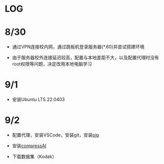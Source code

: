 # LOG

# 8/30

- 通过VPN连接校内网，通过跳板机登录服务器(*.60)并尝试搭建环境
  
- 由于服务器校外连接延迟较高，配置与本地差距不大，以及配置代理时没有root权限等问题，决定改用本地电脑学习

# 9/1

- 安装Ubuntu LTS 22.0403

# 9/2

- 配置代理，安装VSCode，安装git，安装[pip](https://pip.pypa.io/en/stable/installation/)

- 安装[compressAI](https://interdigitalinc.github.io/CompressAI/installation.html)

- 下载数据集（Kodak）